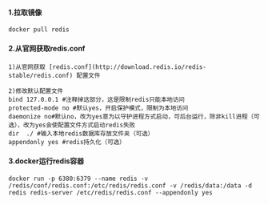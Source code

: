 #### 1.拉取镜像

```
docker pull redis
```



#### 2.从官网获取redis.conf

```
1)从官网获取 [redis.conf](http://download.redis.io/redis-stable/redis.conf) 配置文件 	

2)修改默认配置文件 		
bind 127.0.0.1 #注释掉这部分，这是限制redis只能本地访问
protected-mode no #默认yes，开启保护模式，限制为本地访问
daemonize no#默认no，改为yes意为以守护进程方式启动，可后台运行，除非kill进程（可选），改为yes会使配置文件方式启动redis失败
dir  ./ #输入本地redis数据库存放文件夹（可选）
appendonly yes #redis持久化（可选）
```

#### 3.docker运行redis容器

```
docker run -p 6380:6379 --name redis -v /redis/conf/redis.conf:/etc/redis/redis.conf -v /redis/data:/data -d redis redis-server /etc/redis/redis.conf --appendonly yes
```

